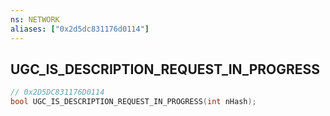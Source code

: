 ```yaml
---
ns: NETWORK
aliases: ["0x2d5dc831176d0114"]
---
```

## UGC_IS_DESCRIPTION_REQUEST_IN_PROGRESS

```c
// 0x2D5DC831176D0114
bool UGC_IS_DESCRIPTION_REQUEST_IN_PROGRESS(int nHash);
```
